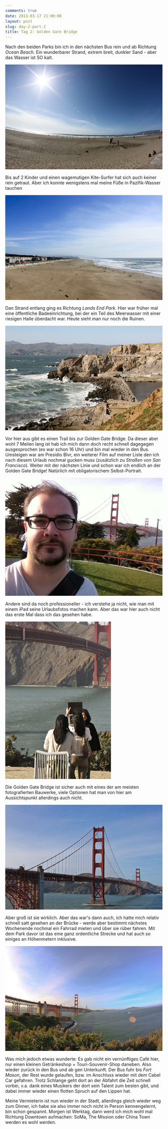 ```yaml
---
comments: true
date: 2013-03-17 21:00:00
layout: post
slug: day-2-part-2
title: Tag 2: Golden Gate Bridge
---
```


Nach den beiden Parks bin ich in den nächsten Bus rein und ab Richtung *Ocean Beach*. Ein wunderbarer Strand, extrem breit, dunkler Sand - aber das Wasser ist SO kalt.

![Strand I](/images-blog/sfo-2013/20130317_8.jpg)

Bis auf 2 Kinder und einen wagemutigen Kite-Surfer hat sich auch keiner rein getraut. Aber ich konnte wenigstens mal meine Füße in Pazifik-Wasser tauchen

![Strand II](/images-blog/sfo-2013/20130317_9.jpg)

Dan Strand entlang ging es Richtung *Lands End Park*. Hier war früher mal eine öffentliche Badeeinrichtung, bei der ein Teil des Meerwasser mit einer riesigen Halle überdacht war. Heute sieht man nur noch die Ruinen.

![Bad am Strand](/images-blog/sfo-2013/20130317_10.jpg)

Vor hier aus gibt es einen Trail bis zur Golden Gate Bridge. Da dieser aber wohl 7 Meilen lang ist hab ich mich dann doch recht schnell dagegegen ausgesprochen (es war schon 16 Uhr) und bin mal wieder in den Bus. Umsteigen war am Presidio Blvr, ein weiterer Film auf meiner Liste den ich nach diesem Urlaub nochmal gucken muss (zusätzlich zu *Straßen von San Francisco*). Weiter mit der nächsten Linie und schon war ich endlich an der Golden Gate Bridge! Natürlich mit obligatorischem Selbst-Portrait.

![Vor der Golden Gate Bridge](/images-blog/sfo-2013/20130317_1.jpg)

Andere sind da noch professioneller - ich verstehe ja nicht, wie man mit einem iPad seine Urlaubsfotos machen kann. Aber das war hier auch nicht das erste Mal dass ich das gesehen habe.

![Foto mit iPad](/images-blog/sfo-2013/20130317_11.jpg)

Die Golden Gate Bridge ist sicher auch mit eines der am meisten fotografierten Bauwerke, viele Optionen hat man von hier am Aussichtspunkt allerdings auch nicht.

![Golden Gate Bridge I](/images-blog/sfo-2013/20130317_12.jpg)

Aber groß ist sie wirklich. Aber das war's dann auch, ich hatte mich relativ schnell satt gesehen an der Brücke - werde aber bestimmt nächstes Wochenende nochmal ein Fahrrad mieten und über sie rüber fahren. Mit dem Park davor ist das eine ganz ordentliche Strecke und hat auch so einiges an Höhenmetern inklusive.

![Golden Gate Bridge II](/images-blog/sfo-2013/20130317_13.jpg)

Was mich jedoch etwas wunderte: Es gab nicht ein vernünftiges Café hier, nur einen kleinen Getränkeshop + Touri-Souvenir-Shop daneben. Also wieder zurück in den Bus und ab gen Unterkunft. Der Bus fuhr bis *Fort Mason*, der Rest wurde gelaufen, bzw. im Anschluss wieder mit dem Cabel Car gefahren. Trotz Schlange geht dort an der Abfahrt die Zeit schnell vorbei, v.a. dank eines Musikers der dort sein Talent zum besten gibt, und dabei immer wieder einen flotten Spruch auf den Lippen hat.

Meine Vermieterin ist nun wieder in der Stadt, allerdings gleich wieder weg zum Dinner, ich habe sie also immer noch nicht in Person kennengelernt, bin schon gespannt. Morgen ist Werktag, dann werd ich mich wohl mal Richtung Downtown aufmachen: SoMa, The Mission oder China Town werden es wohl werden.